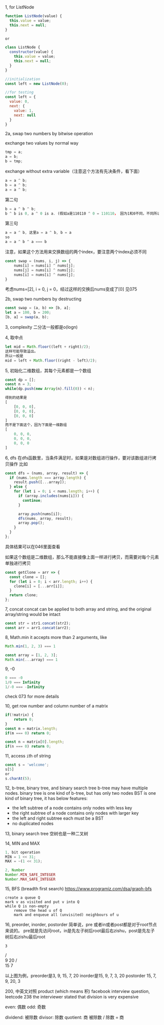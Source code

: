 1, for ListNode

```js
function ListNode(value) {
  this.value = value;
  this.next = null;
}

or

class ListNode {
  constructor(value) {
    this.value = value;
    this.next = null;
  }
}

//initialization
const left = new ListNode(0);

//for testing
const left = {
  value: 0,
  next: {
    value: 1,
    next: null
  }
}
```


2a, swap two numbers by bitwise operation

exchange two values by normal way
```js
tmp = a;
a = b;
b = tmp;
```

exchange without extra variable（注意这个方法有先决条件，看下面）
```js
a = a ^ b;
b = a ^ b;
a = a ^ b;
```

第二句
```js
b = a ^ b ^ b;
b ^ b is 0, a ^ 0 is a. (假如a是110110 ^ 0 = 110110， 因为1和0不同，不同所以为1，0和0相同，相同所以为0)
```
第三句
```js
a = a ^ b, 这里a = a ^ b, b = a
so
a = a ^ b ^ a === b
```

注意，如果这个方法用来交换数组的两个index，要注意两个index必须不同
```js
const swap = (nums, i, j) => {
	nums[i] = nums[i] ^ nums[j];
	nums[j] = nums[i] ^ nums[j];
	nums[i] = nums[i] ^ nums[j];
}
```
考虑nums=[2], i = 0, j = 0，经过这样的交换后nums变成了[0]
见075

2b, swap two numbers by destructing
```js
const swap = (a, b) => [b, a];
let a = 100, b = 200;
[b, a] = swap(a, b);
```


3, complexity
二分法一般都是o(logn)


4, 取中点
```js
let mid = Math.floor((left + right)/2);
这样可能导致溢出。
所以一般是
mid = left + Math.floor((right - left)/2);
```


5, 初始化二维数组，其每个元素都是一个数组
```js
const dp = [];
const n = 3;
while(dp.push(new Array(n).fill(0)) < n);

得到的结果是
[
	[0, 0, 0],
	[0, 0, 0],
	[0, 0, 0]
]
而不是下面这个，因为下面是一维数组
[
	0, 0, 0,
	0, 0, 0,
	0, 0, 0
]
```


6, dfs
在dfs函数里，当条件满足时，如果是对数组进行操作，要对该数组进行拷贝操作
比如
```js
const dfs = (nums, array, result) => {
  if (nums.length === array.length) {
    result.push([...array]);
  } else {
    for (let i = 0; i < nums.length; i++) {
      if (array.includes(nums[i])) {
        continue;
      }

      array.push(nums[i]);
      dfs(nums, array, result);
      array.pop();
    }
  }
};
```
具体结果可以在046里面查看

如果这个数组是二维数组，那么不能直接像上面一样进行拷贝，而需要对每个元素单独进行拷贝
```js
const getClone = arr => {
  const clone = [];
  for (let i = 0; i < arr.length; i++) {
    clone[i] = [...arr[i]];
  }
  return clone;
};
```


7, concat
concat can be applied to both array and string, and the original array/string would be intact
```js
const str = str1.concat(str2);
const arr = arr1.concat(arr2);
```


8, Math.min
it accepts more than 2 arguments, like
```js
Math.min(1, 2, 3) === 1

const array = [1, 2, 3];
Math.min(...array) === 1
```


9, -0
```js
0 === -0
1/0 === Infinity
1/-0 === -Infinity
```
check 073 for more details



10, get row number and column number of a matrix
```js
if(!matrix) {
	return 0;
}
const m = matrix.length;
if(m === 0) return 0;

const n = matrix[0].length;
if(n === 0) return 0;
```


11, access `i`th of string
```js
const s = 'welcome';
s[5]
or
s.charAt(5);
```


12, b-tree, binary tree, and binary search tree
b-tree may have multiple nodes.
binary tree is one kind of b-tree, but has only two nodes
BST is one kind of binary tree, it has below features:
- the left subtree of a node contains only nodes with less key
- the right subtree of a node contains only nodes with larger key
- the left and right subtree each must be a BST
- no duplicated nodes



13, binary search tree
空树也是一种二叉树


14, MIN and MAX
```js
1, bit operation
MIN = 1 << 31;
MAX = ~(1 << 31);

2, Number
Number.MIN_SAFE_INTEGER
Number.MAX_SAFE_INTEGER

```


15, BFS (breadth first search)
https://www.programiz.com/dsa/graph-bfs
```
create a queue Q 
mark v as visited and put v into Q 
while Q is non-empty 
    remove the head u of Q 
    mark and enqueue all (unvisited) neighbours of u
```


16, preorder, inorder, postorder
简单说，pre 或者in或者post都是对于root节点来说的。
pre就是先访问root，in是先左子树后root最后右zishu，post是先左子树后右zishu最后root

    3
   / \
  9  20
/  \
15  7

以上图为例，preorder是3, 9, 15, 7, 20
inorder是15, 9, 7, 3, 20
postorder 15, 7, 9, 20, 3


200, 中英文对照 
product (which means 积)
facebook interview question, leetcode 238
the interviewer stated that division is very expensive


even: 偶数
odd: 奇数

dividend: 被除数
divisor: 除数
quotient: 商
被除数 / 除数 = 商


